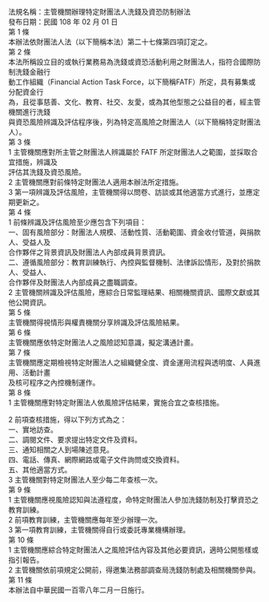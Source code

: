 法規名稱：主管機關辦理特定財團法人洗錢及資恐防制辦法  
發布日期：民國 108 年 02 月 01 日  
第 1 條  
本辦法依財團法人法（以下簡稱本法）第二十七條第四項訂定之。  
第 2 條  
本法所稱設立目的或執行業務易為洗錢或資恐活動利用之財團法人，指符合國際防制洗錢金融行  
動工作組織（Financial Action Task Force，以下簡稱FATF）所定，具有募集或分配資金行  
為，且從事慈善、文化、教育、社交、友愛，或為其他型態之公益目的者，經主管機關進行洗錢  
與資恐風險辨識及評估程序後，列為特定高風險之財團法人（以下簡稱特定財團法人）。  
第 3 條  
1 主管機關應對所主管之財團法人辨識屬於 FATF 所定財團法人之範圍，並採取合宜措施，辨識及  
評估其洗錢及資恐風險。  
2 主管機關應對前條特定財團法人適用本辦法所定措施。  
3 第一項辨識及評估風險，主管機關得以問卷、訪談或其他適當方式進行，並應定期更新之。  
第 4 條  
1 前條辨識及評估風險至少應包含下列項目：  
一、固有風險部分：財團法人規模、活動性質、活動範圍、資金收付管道，與捐款人、受益人及  
合作夥伴之背景資訊及財團法人內部成員背景資訊。  
二、遵循風險部分：教育訓練執行、內控與監督機制、法律訴訟情形，及對於捐款人、受益人、  
合作夥伴及財團法人內部成員之盡職調查。  
2 主管機關辨識及評估風險，應綜合日常監理結果、相關機關資訊、國際文獻或其他公開資訊。  
第 5 條  
主管機關得視情形與權責機關分享辨識及評估風險結果。  
第 6 條  
主管機關應依特定財團法人之風險認知意識，擬定溝通計畫。  
第 7 條  
主管機關應定期檢視特定財團法人之組織健全度、資金運用流程與透明度、人員進用、活動計畫  
及核可程序之內控機制運作。  
第 8 條  
1 主管機關應對特定財團法人依風險評估結果，實施合宜之查核措施。  


2 前項查核措施，得以下列方式為之：  
一、實地訪查。  
二、調閱文件、要求提出特定文件及資料。  
三、通知相關之人到場陳述意見。  
四、電話、傳真、網際網路或電子文件詢問或交換資料。  
五、其他適當方式。  
3 主管機關對特定財團法人至少每二年查核一次。  
第 9 條  
1 主管機關應視風險認知與法遵程度，命特定財團法人參加洗錢防制及打擊資恐之教育訓練。  
2 前項教育訓練，主管機關應每年至少辦理一次。  
3 第一項教育訓練，主管機關得自行或委託專業機構辦理。  
第 10 條  
1 主管機關應綜合特定財團法人之風險評估內容及其他必要資訊，適時公開態樣或指引報告。  
2 主管機關依前項規定公開前，得邀集法務部調查局洗錢防制處及相關機關參與。  
第 11 條  
本辦法自中華民國一百零八年二月一日施行。  


